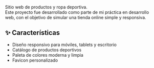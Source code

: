 Sitio web de productos y ropa deportiva.  
Este proyecto fue desarrollado como parte de mi práctica en desarrollo web, con el objetivo de simular una tienda online simple y responsiva.

## ✨ Características
- Diseño responsivo para móviles, tablets y escritorio
- Catálogo de productos deportivos
- Paleta de colores moderna y limpia
- Favicon personalizado
